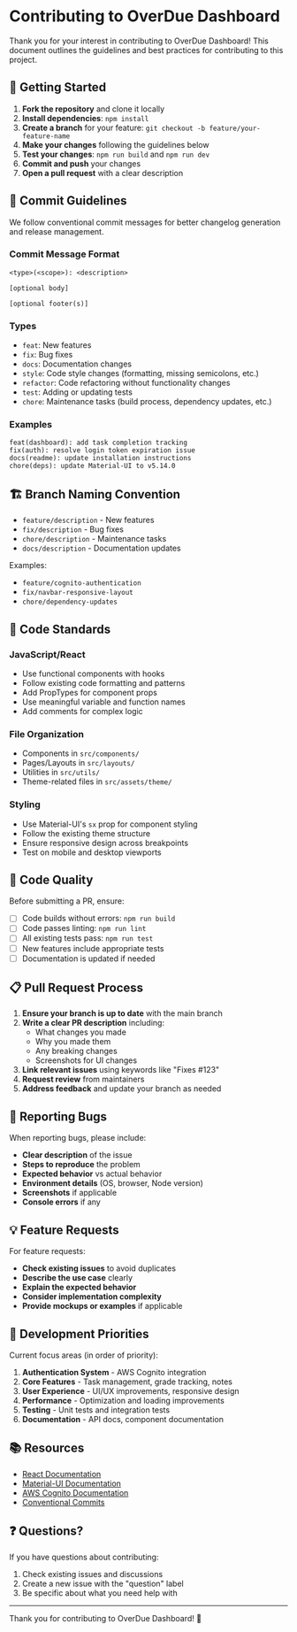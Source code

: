 # Contributing to OverDue Dashboard

Thank you for your interest in contributing to OverDue Dashboard! This document outlines the guidelines and best practices for contributing to this project.

## 🚀 Getting Started

1. **Fork the repository** and clone it locally
2. **Install dependencies**: `npm install`
3. **Create a branch** for your feature: `git checkout -b feature/your-feature-name`
4. **Make your changes** following the guidelines below
5. **Test your changes**: `npm run build` and `npm run dev`
6. **Commit and push** your changes
7. **Open a pull request** with a clear description

## 📝 Commit Guidelines

We follow conventional commit messages for better changelog generation and release management.

### Commit Message Format

```
<type>(<scope>): <description>

[optional body]

[optional footer(s)]
```

### Types
- `feat`: New features
- `fix`: Bug fixes
- `docs`: Documentation changes
- `style`: Code style changes (formatting, missing semicolons, etc.)
- `refactor`: Code refactoring without functionality changes
- `test`: Adding or updating tests
- `chore`: Maintenance tasks (build process, dependency updates, etc.)

### Examples
```
feat(dashboard): add task completion tracking
fix(auth): resolve login token expiration issue
docs(readme): update installation instructions
chore(deps): update Material-UI to v5.14.0
```

## 🏗️ Branch Naming Convention

- `feature/description` - New features
- `fix/description` - Bug fixes
- `chore/description` - Maintenance tasks
- `docs/description` - Documentation updates

Examples:
- `feature/cognito-authentication`
- `fix/navbar-responsive-layout`
- `chore/dependency-updates`

## 🧪 Code Standards

### JavaScript/React
- Use functional components with hooks
- Follow existing code formatting and patterns
- Add PropTypes for component props
- Use meaningful variable and function names
- Add comments for complex logic

### File Organization
- Components in `src/components/`
- Pages/Layouts in `src/layouts/`
- Utilities in `src/utils/`
- Theme-related files in `src/assets/theme/`

### Styling
- Use Material-UI's `sx` prop for component styling
- Follow the existing theme structure
- Ensure responsive design across breakpoints
- Test on mobile and desktop viewports

## 🧹 Code Quality

Before submitting a PR, ensure:

- [ ] Code builds without errors: `npm run build`
- [ ] Code passes linting: `npm run lint`
- [ ] All existing tests pass: `npm run test`
- [ ] New features include appropriate tests
- [ ] Documentation is updated if needed

## 📋 Pull Request Process

1. **Ensure your branch is up to date** with the main branch
2. **Write a clear PR description** including:
   - What changes you made
   - Why you made them
   - Any breaking changes
   - Screenshots for UI changes
3. **Link relevant issues** using keywords like "Fixes #123"
4. **Request review** from maintainers
5. **Address feedback** and update your branch as needed

## 🐛 Reporting Bugs

When reporting bugs, please include:

- **Clear description** of the issue
- **Steps to reproduce** the problem
- **Expected behavior** vs actual behavior
- **Environment details** (OS, browser, Node version)
- **Screenshots** if applicable
- **Console errors** if any

## 💡 Feature Requests

For feature requests:

- **Check existing issues** to avoid duplicates
- **Describe the use case** clearly
- **Explain the expected behavior**
- **Consider implementation complexity**
- **Provide mockups or examples** if applicable

## 🎯 Development Priorities

Current focus areas (in order of priority):

1. **Authentication System** - AWS Cognito integration
2. **Core Features** - Task management, grade tracking, notes
3. **User Experience** - UI/UX improvements, responsive design
4. **Performance** - Optimization and loading improvements
5. **Testing** - Unit tests and integration tests
6. **Documentation** - API docs, component documentation

## 📚 Resources

- [React Documentation](https://reactjs.org/docs)
- [Material-UI Documentation](https://mui.com/)
- [AWS Cognito Documentation](https://docs.aws.amazon.com/cognito/)
- [Conventional Commits](https://www.conventionalcommits.org/)

## ❓ Questions?

If you have questions about contributing:

1. Check existing issues and discussions
2. Create a new issue with the "question" label
3. Be specific about what you need help with

---

Thank you for contributing to OverDue Dashboard! 🎉